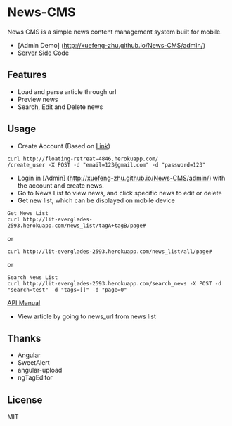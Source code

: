 News-CMS
===========
News CMS is a simple news content management system built for mobile. 

+ [Admin Demo] (http://xuefeng-zhu.github.io/News-CMS/admin/)
+ [Server Side Code](https://github.com/Xuefeng-Zhu/flask-news-api)

## Features
+ Load and parse article through url
+ Preview news
+ Search, Edit and Delete news

## Usage
+ Create Account (Based on [Link](https://github.com/Xuefeng-Zhu/flask-user-api))

```
curl http://floating-retreat-4846.herokuapp.com/
/create_user -X POST -d "email=123@gmail.com" -d "password=123"
```

+ Login in [Admin] (http://xuefeng-zhu.github.io/News-CMS/admin/) with the account and create news.
+ Go to News List to view news, and click specific news to edit or delete
+ Get new list, which can be displayed on mobile device

```
Get News List
curl http://lit-everglades-2593.herokuapp.com/news_list/tagA+tagB/page#
```
or 

```
curl http://lit-everglades-2593.herokuapp.com/news_list/all/page#
```
or 

```
Search News List
curl http://lit-everglades-2593.herokuapp.com/search_news -X POST -d "search=test" -d "tags=[]" -d "page=0"
```
[API Manual](https://github.com/Xuefeng-Zhu/flask-news-api)

+ View article by going to news_url from news list

## Thanks
+ Angular
+ SweetAlert
+ angular-upload
+ ngTagEditor

## License
MIT
